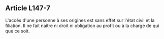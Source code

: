 ## Article L147-7

L'accès d'une personne à ses origines est sans effet sur l'état civil et la filiation. Il ne fait naître ni droit ni
obligation au profit ou à la charge de qui que ce soit.

